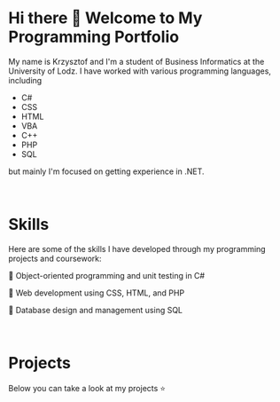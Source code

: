 # Hi there 👋 Welcome to My Programming Portfolio


My name is Krzysztof and I'm a student of Business Informatics at the University of Lodz. I have worked with various programming languages, including 
* C# 
* CSS 
* HTML 
* VBA 
* C++ 
* PHP 
* SQL

but mainly I'm focused on getting experience in .NET.

<br>

# Skills

Here are some of the skills I have developed through my programming projects and coursework:

:pushpin: Object-oriented programming and unit testing in C#

:pushpin: Web development using CSS, HTML, and PHP

:pushpin: Database design and management using SQL

<br>

# Projects

Below you can take a look at my projects :star:


<!--
**Rastafin/Rastafin** is a ✨ _special_ ✨ repository because its `README.md` (this file) appears on your GitHub profile.

Here are some ideas to get you started:

- 🔭 I’m currently working on ...
- 🌱 I’m currently learning ...
- 👯 I’m looking to collaborate on ...
- 🤔 I’m looking for help with ...
- 💬 Ask me about ...
- 📫 How to reach me: ...
- 😄 Pronouns: ...
- ⚡ Fun fact: ...
-->
